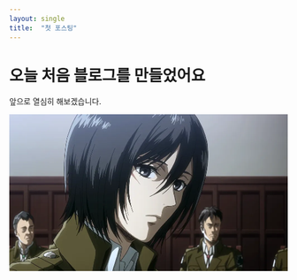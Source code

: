 ```yaml
---
layout: single
title:  "첫 포스팅"
---
```


# 오늘 처음 블로그를 만들었어요

앞으로 열심히 해보겠습니다.

![다운로드](../images/2024-08-06-first/123-1722960203881-7.webp)
